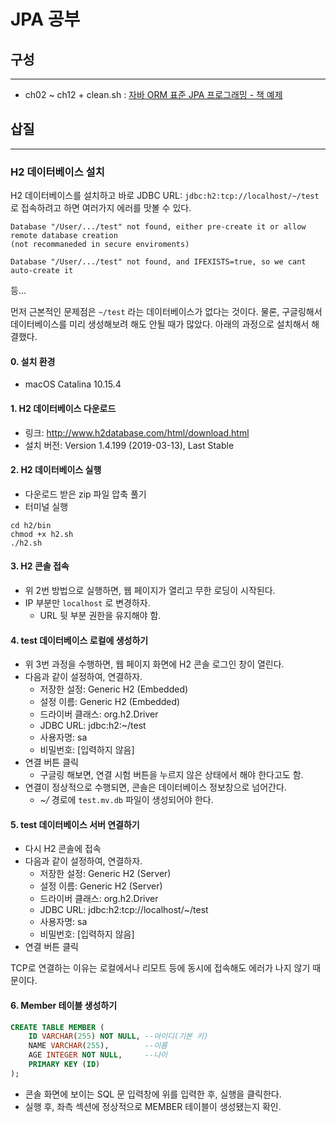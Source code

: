 # JPA 공부
## 구성
---
- ch02 ~ ch12 + clean.sh : [자바 ORM 표준 JPA 프로그래밍 - 책 예제](https://github.com/holyeye/jpabook)

## 삽질
---
### H2 데이터베이스 설치
H2 데이터베이스를 설치하고 바로 JDBC URL: `jdbc:h2:tcp://localhost/~/test` 로 접속하려고 하면 여러가지 
에러를 맛볼 수 있다.

```
Database "/User/.../test" not found, either pre-create it or allow remote database creation
(not recommaneded in secure enviroments)
```

```
Database "/User/.../test" not found, and IFEXISTS=true, so we cant auto-create it
```

등...

먼저 근본적인 문제점은 `~/test` 라는 데이터베이스가 없다는 것이다. 물론, 구글링해서 데이터베이스를 미리 
생성해보려 해도 안될 때가 많았다. 아래의 과정으로 설치해서 해결했다.

#### 0. 설치 환경
- macOS Catalina 10.15.4

#### 1. H2 데이터베이스 다운로드
- 링크: <http://www.h2database.com/html/download.html> 
- 설치 버전: Version 1.4.199 (2019-03-13), Last Stable

#### 2. H2 데이터베이스 실행
- 다운로드 받은 zip 파일 압축 풀기
- 터미널 실행

```shell
cd h2/bin
chmod +x h2.sh
./h2.sh
```

#### 3. H2 콘솔 접속
- 위 2번 방법으로 실행하면, 웹 페이지가 열리고 무한 로딩이 시작된다.
- IP 부분만 `localhost` 로 변경하자.
    - URL 뒷 부분 권한을 유지해야 함.
    
#### 4. test 데이터베이스 로컬에 생성하기
- 위 3번 과정을 수행하면, 웹 페이지 화면에 H2 콘솔 로그인 창이 열린다.
- 다음과 같이 설정하여, 연결하자.
    - 저장한 설정: Generic H2 (Embedded)
    - 설정 이름: Generic H2 (Embedded)
    - 드라이버 클래스: org.h2.Driver
    - JDBC URL: jdbc:h2:~/test
    - 사용자명: sa
    - 비밀번호: [입력하지 않음]
- 연결 버튼 클릭
    - 구글링 해보면, 연결 시험 버튼을 누르지 않은 상태에서 해야 한다고도 함.
- 연결이 정상적으로 수행되면, 콘솔은 데이터베이스 정보창으로 넘어간다.
    - _~/_ 경로에 `test.mv.db` 파일이 생성되어야 한다.

#### 5. test 데이터베이스 서버 연결하기
- 다시 H2 콘솔에 접속
- 다음과 같이 설정하여, 연결하자.
    - 저장한 설정: Generic H2 (Server)
    - 설정 이름: Generic H2 (Server)
    - 드라이버 클래스: org.h2.Driver
    - JDBC URL: jdbc:h2:tcp://localhost/~/test
    - 사용자명: sa
    - 비밀번호: [입력하지 않음]
- 연결 버튼 클릭

TCP로 연결하는 이유는 로컬에서나 리모트 등에 동시에 접속해도 에러가 나지 않기 때문이다.

#### 6. Member 테이블 생성하기

```sql
CREATE TABLE MEMBER (
    ID VARCHAR(255) NOT NULL, --아이디(기본 키)
    NAME VARCHAR(255),        --이름
    AGE INTEGER NOT NULL,     --나이
    PRIMARY KEY (ID)
);
```

- 콘솔 화면에 보이는 SQL 문 입력창에 위를 입력한 후, 실행을 클릭한다.
- 실행 후, 좌측 섹션에 정상적으로 MEMBER 테이블이 생성됐는지 확인.